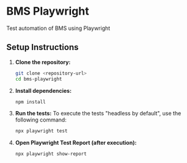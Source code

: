 # BMS Playwright 

Test automation of BMS using Playwright

## Setup Instructions

1. **Clone the repository:**
   ```bash
   git clone <repository-url>
   cd bms-playwright
   ```

2. **Install dependencies:**
   ```bash
   npm install
   ```

3. **Run the tests:**
   To execute the tests "headless by default", use the following command:
   ```bash
   npx playwright test
   ```

4. **Open Playwright Test Report (after execution):**
   ```bash
   npx playwright show-report
   ```


